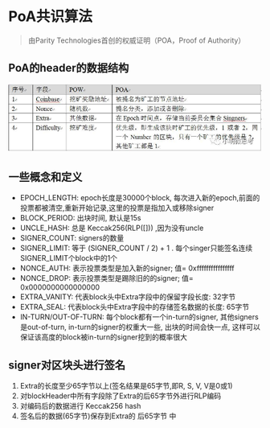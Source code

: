 # PoA共识算法

> 由Parity Technologies首创的权威证明（POA，Proof of Authority）

## PoA的header的数据结构
![PoA数据结构](imgs/PoA数据结构.jpg)

## 一些概念和定义
* EPOCH_LENGTH: epoch长度是30000个block, 每次进入新的epoch,前面的投票都被清空,重新开始记录,这里的投票是指加入或移除signer
* BLOCK_PERIOD: 出块时间, 默认是15s
* UNCLE_HASH: 总是 Keccak256(RLP([])) ,因为没有uncle
* SIGNER_COUNT: signers的数量
* SIGNER_LIMIT:  等于 (SIGNER_COUNT / 2) + 1 . 每个singer只能签名连续SIGNER_LIMIT个block中的1个
* NONCE_AUTH: 表示投票类型是加入新的signer; 值= 0xffffffffffffffff
* NONCE_DROP:  表示投票类型是踢除旧的的signer; 值= 0x0000000000000000
* EXTRA_VANITY:  代表block头中Extra字段中的保留字段长度: 32字节
* EXTRA_SEAL: 代表block头中Extra字段中的存储签名数据的长度: 65字节
* IN-TURN/OUT-OF-TURN: 每个block都有一个in-turn的signer, 其他signers是out-of-turn, in-turn的signer的权重大一些, 出块的时间会快一点, 这样可以保证该高度的block被in-turn的signer挖到的概率很大

## signer对区块头进行签名
1. Extra的长度至少65字节以上(签名结果是65字节,即R, S, V, V是0或1)
2. 对blockHeader中所有字段除了Extra的后65字节外进行RLP编码
3. 对编码后的数据进行 Keccak256 hash
4. 签名后的数据(65字节)保存到Extra的 后65字节 中
